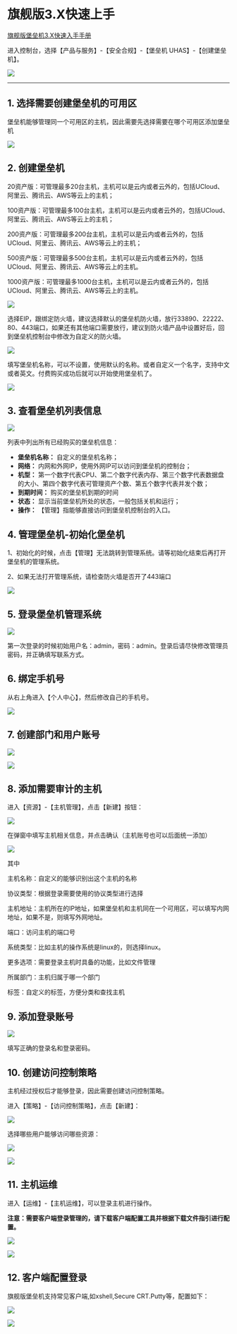 

# 旗舰版3.X快速上手

[旗舰版堡垒机3.X快速入手手册](http://uhas2017.cn-gd.ufileos.com/旗舰版堡垒机3.X快速入门.pdf)

进入控制台，选择【产品与服务】-【安全合规】-【堡垒机 UHAS】-【创建堡垒机】。

![](/images/common/create_ultimate_uhas.png)

-----

## 1\. 选择需要创建堡垒机的可用区

堡垒机能够管理同一个可用区的主机，因此需要先选择需要在哪个可用区添加堡垒机

![](/images/common/ultimate_region.png)

## 2\. 创建堡垒机

20资产版：可管理最多20台主机，主机可以是云内或者云外的，包括UCloud、阿里云、腾讯云、AWS等云上的主机；

100资产版：可管理最多100台主机，主机可以是云内或者云外的，包括UCloud、阿里云、腾讯云、AWS等云上的主机；

200资产版：可管理最多200台主机，主机可以是云内或者云外的，包括UCloud、阿里云、腾讯云、AWS等云上的主机；

500资产版：可管理最多500台主机，主机可以是云内或者云外的，包括UCloud、阿里云、腾讯云、AWS等云上的主机。

1000资产版：可管理最多1000台主机，主机可以是云内或者云外的，包括UCloud、阿里云、腾讯云、AWS等云上的主机。

![](/images/common/create_ultimate1.png)

选择EIP，跟绑定防火墙，建议选择默认的堡垒机防火墙，放行33890、22222、80、443端口，如果还有其他端口需要放行，建议到防火墙产品中设置好后，回到堡垒机控制台中修改为自定义的防火墙。

![](/images/common/create_ultimate2.png)

填写堡垒机名称，可以不设置，使用默认的名称。或者自定义一个名字，支持中文或者英文。付费购买成功后就可以开始使用堡垒机了。

![](/images/common/create_ultimate3.png)

## 3\. 查看堡垒机列表信息

![](/images/ultimate_list.png)

列表中列出所有已经购买的堡垒机信息：

  - **堡垒机名称：** 自定义的堡垒机名称；
  - **网络：** 内网和外网IP，使用外网IP可以访问到堡垒机的控制台；
  - **机型：**
    第一个数字代表CPU、第二个数字代表内存、第三个数字代表数据盘的大小、第四个数字代表可管理资产个数、第五个数字代表并发个数；
  - **到期时间：** 购买的堡垒机到期的时间
  - **状态：** 显示当前堡垒机所处的状态，一般包括关机和运行；
  - **操作：** 【管理】指能够直接访问到堡垒机控制台的入口。

## 4\. 管理堡垒机-初始化堡垒机

1、初始化的时候，点击【管理】无法跳转到管理系统。请等初始化结束后再打开堡垒机的管理系统。

2、如果无法打开管理系统，请检查防火墙是否开了443端口


![](/images/common/ultimate_manage.png)

## 5\. 登录堡垒机管理系统

![](/images/common/登录系统.png)

第一次登录的时候初始用户名：admin，密码：admin。登录后请尽快修改管理员密码，并正确填写联系方式。

## 6\. 绑定手机号

从右上角进入【个人中心】，然后修改自己的手机号。

![](/images/common/图片7.png)

## 7\. 创建部门和用户账号

![](/images/common/图片8.png)

![](/images/common/图片9.png)

## 8\. 添加需要审计的主机

进入【资源】-【主机管理】，点击【新建】按钮：

![](/images/common/图片10.png)

在弹窗中填写主机相关信息，并点击确认（主机账号也可以后面统一添加）

![](/images/common/图片11.png)

其中

主机名称：自定义的能够识别出这个主机的名称

协议类型：根据登录需要使用的协议类型进行选择

主机地址：主机所在的IP地址，如果堡垒机和主机同在一个可用区，可以填写内网地址，如果不是，则填写外网地址。

端口：访问主机的端口号

系统类型：比如主机的操作系统是linux的，则选择linux。

更多选项：需要登录主机时具备的功能，比如文件管理

所属部门：主机归属于哪一个部门

标签：自定义的标签，方便分类和查找主机

## 9\. 添加登录账号

![](/images/common/图片12.png)

填写正确的登录名和登录密码。

## 10\. 创建访问控制策略

主机经过授权后才能够登录，因此需要创建访问控制策略。

进入【策略】-【访问控制策略】，点击【新建】：

![](/images/common/图片13.png)

选择哪些用户能够访问哪些资源：

![](/images/common/图片14.png)

![](/images/common/图片15.png)

## 11\. 主机运维

进入【运维】-【主机运维】，可以登录主机进行操作。

<wrap em>**注意：需要客户端登录管理的，请下载客户端配置工具并根据下载文件指引进行配置。**</wrap>

![](/images/common/图片16.png)

![](/images/common/图片17.png)

## 12\. 客户端配置登录
 
旗舰版堡垒机支持常见客户端,如xshell,Secure CRT.Putty等，配置如下：

![](/images/common/图片38.png)

![](/images/common/图片39.png)
